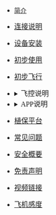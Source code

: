 <!-- docs/_sidebar.md -->

<style type="text/css">
details summary::-webkit-details-marker { display:none; } 去三角形
summary{outline:none;}去边框
</style>

- [简介](content_ch/)
- [<font size=3 face="黑体">连接说明</font>](content_ch/introduction/connect.md)
- [<font size=3 face="黑体">设备安装</font>](content_ch/introduction/quickstart.md)
- [<font size=3 face="黑体">初步使用</font>](content_ch/introduction/app/appdownload.md)
- [<font size=3 face="黑体">初步飞行</font>](content_ch/introduction/fly.md)
- <details> <summary><font size=3 face="黑体">飞控说明</font> </summary> 
 
  - [<font size=3 face="黑体">AB模式</font>](content_ch/introduction/ABmode.md)
  - [<font size=3 face="黑体">自主作业模式</font>](content_ch/introduction/AUTOmode.md)
  - [<font size=3 face="黑体">RTK说明</font>](content_ch/introduction/RTK.md)
  - [<font size=3 face="黑体">灯语</font>](content_ch/introduction/light.md)
  - <details> <summary><font size=3 face="黑体">传感器校准</font></summary>

    - [<font size=3 face="黑体">遥控器校准</font>](content_ch/introduction/calibration/remote_calib.md)
    - [<font size=3 face="黑体">飞行校准</font>](content_ch/introduction/calibration/fly_calib.md)
    - [<font size=3 face="黑体">磁校准</font>](content_ch/introduction/calibration/mag_calib.md)
    - [<font size=3 face="黑体">流量计校准</font>](content_ch/introduction/calibration/flow_calib.md)
    - [<font size=3 face="黑体">电机检查</font>](content_ch/introduction/calibration/motor_calib.md)
- <details> <summary> <font size=3 face="黑体"> APP说明</font></summary>  

  - [<font size=3 face="黑体">APP参数说明</font>](content_ch/introduction/APPpar.md)
  - [<font size=3 face="黑体">APP管理设置</font>](content_ch/introduction/APPuser.md)
- [<font size=3 face="黑体">植保平台</font>](content_ch/introduction/AGplatform.md)
- [<font size=3 face="黑体">常见问题</font>](content_ch/introduction/warning.md)
- [<font size=3 face="黑体">安全概要</font>](content_ch/introduction/sercurity.md)
- [<font size=3 face="黑体">免责声明</font>](content_ch/introduction/satament.md)
- [<font size=3 face="黑体">视频链接</font>](content_ch/introduction/video.md)
- [<font size=3 face="黑体">飞机感度</font>](content_ch/introduction/video.md)

<style type="text/css">
details summary::-webkit-details-marker { display:none; } 去三角形
summary{outline:none;}去边框
</style>
